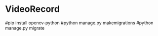 # VideoRecord
#pip install opencv-python
#python manage.py makemigrations
#python manage.py migrate
